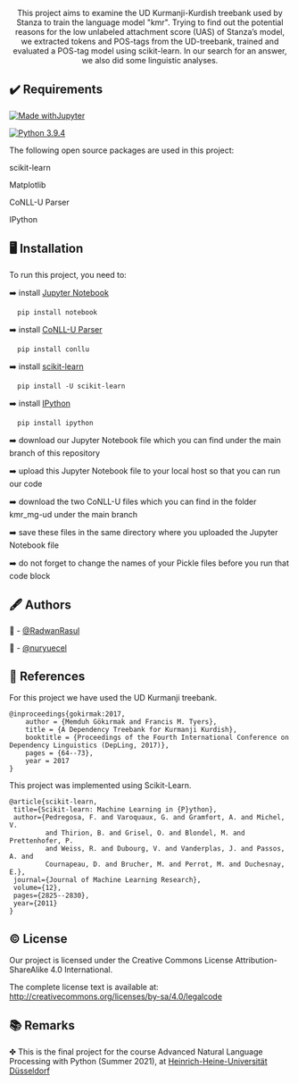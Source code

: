 

<p align="center">This project aims to examine the UD Kurmanji-Kurdish treebank used by Stanza to train the language model "kmr". Trying to find out the potential reasons for the low unlabeled attachment score (UAS) of Stanza’s model, we extracted tokens and POS-tags from the UD-treebank, trained and evaluated a POS-tag model using scikit-learn. In our search for an answer, we also did some linguistic analyses.</p>


## :heavy_check_mark: Requirements

[![Made withJupyter](https://img.shields.io/badge/Made%20with-Jupyter-orange?style=for-the-badge&logo=Jupyter)](https://jupyter.org/try)

[![Python 3.9.4](https://img.shields.io/badge/Python-3.9.4-blue.svg)](https://www.python.org/downloads/release/python-394/)

The following open source packages are used in this project:

scikit-learn

Matplotlib

CoNLL-U Parser

IPython 

## :desktop_computer: Installation

To run this project, you need to:

:arrow_right: install [Jupyter Notebook](https://jupyter.org/)

```
  pip install notebook
```

:arrow_right: install [CoNLL-U Parser](https://pypi.org/project/conllu/)

```
  pip install conllu
```

:arrow_right: install [scikit-learn](https://scikit-learn.org/)

```
  pip install -U scikit-learn
```

:arrow_right: install [IPython](https://ipython.org/)

```
  pip install ipython
```

:arrow_right: download our Jupyter Notebook file which you can find under the main branch of this repository

:arrow_right: upload this Jupyter Notebook file to your local host so that you can run our code

:arrow_right: download the two CoNLL-U files which you can find in the folder kmr_mg-ud under the main branch

:arrow_right: save these files in the same directory where you uploaded the Jupyter Notebook file

:arrow_right: do not forget to change the names of your Pickle files before you run that code block

## :fountain_pen: Authors

:man: - [@RadwanRasul](https://github.com/RadwanRasul)

:woman: - [@nuryuecel](https://github.com/nuryuecel)

## :scroll: References

For this project we have used the UD Kurmanji treebank.

```
@inproceedings{gokirmak:2017,
    author = {Memduh Gökırmak and Francis M. Tyers},
    title = {A Dependency Treebank for Kurmanji Kurdish},
    booktitle = {Proceedings of the Fourth International Conference on Dependency Linguistics (DepLing, 2017)},
    pages = {64--73},
    year = 2017
}
```

This project was implemented using Scikit-Learn.

```
@article{scikit-learn,
 title={Scikit-learn: Machine Learning in {P}ython},
 author={Pedregosa, F. and Varoquaux, G. and Gramfort, A. and Michel, V.
         and Thirion, B. and Grisel, O. and Blondel, M. and Prettenhofer, P.
         and Weiss, R. and Dubourg, V. and Vanderplas, J. and Passos, A. and
         Cournapeau, D. and Brucher, M. and Perrot, M. and Duchesnay, E.},
 journal={Journal of Machine Learning Research},
 volume={12},
 pages={2825--2830},
 year={2011}
}
```

## :copyright: License

Our project is licensed under the Creative Commons License Attribution-ShareAlike 4.0 International.

The complete license text is available at:
http://creativecommons.org/licenses/by-sa/4.0/legalcode

## :books: Remarks

✤ This is the final project for the course Advanced Natural Language Processing with Python (Summer 2021), at [Heinrich-Heine-Universität Düsseldorf](https://www.hhu.de/)
